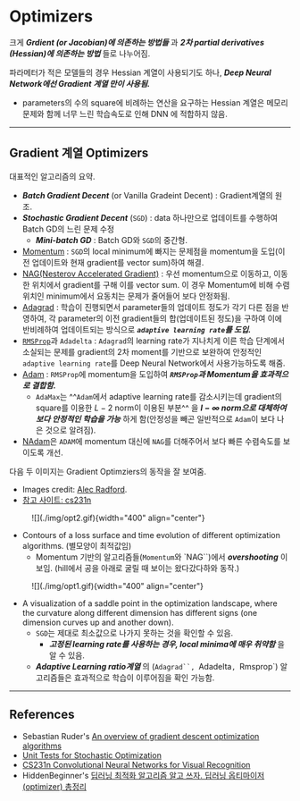 # Optimizers

크게 ***Grdient (or Jacobian)에 의존하는 방법들*** 과 ***2차 partial derivatives (Hessian)에 의존하는 방법*** 들로 나누어짐.

파라메터가 적은 모델들의 경우 Hessian 계열이 사용되기도 하나, ***Deep Neural Network에선 Gradient 계열 만이 사용됨.***

* parameters의 수의 square에 비례하는 연산을 요구하는 Hessian 계열은 메모리 문제와 함께 너무 느린 학습속도로 인해 DNN 에 적합하지 않음.

---

## Gradient 계열 Optimizers

대표적인 알고리즘의 요약.

* ***Batch Gradient Decent*** (or Vanilla Gradeint Decent) : Gradient계열의 원조.
* ***Stochastic Gradient Decent*** (`SGD`) : data 하나만으로 업데이트를 수행하여 Batch GD의 느린 문제 수정
    * ***Mini-batch GD*** : Batch GD와 `SGD`의 중간형.
* [Momentum](op_momentum.md) : `SGD`의 local minimum에 빠지는 문제점을 momentum을 도입(이전 업데이트와 현재 gradient를 vector sum)하여 해결.
* [NAG(Nesterov Accelerated Gradient)](./op_nesterov.md) : 우선 momentum으로 이동하고, 이동한 위치에서 gradient를 구해 이를 vector sum. 이 경우 Momentum에 비해 수렴위치인 minimum에서 요동치는 문제가 줄어들어 보다 안정화됨.
* [Adagrad](./op_adagrad.md) : 학습이 진행되면서 parameter들의 업데이트 정도가 각기 다른 점을 반영하여,  각 parameter의 이전 gradient들의 합(업데이트된 정도)을 구하여 이에 반비례하여 업데이트되는 방식으로 ***`adaptive learning rate`를 도입.***
* [`RMSProp`](./op_rmsprop.md)과 `Adadelta` : `Adagrad`의 learning rate가 지나치게 이른 학습 단계에서 소실되는 문제를 gradient의 2차 moment를 기반으로 보완하여 안정적인 `adaptive learning rate`를 Deep Neural Network에서 사용가능하도록 해줌.
* [Adam](./op_adam.md) : `RMSProp`에 momentum을 도입하여 ***`RMSProp`과 Momentum을 효과적으로 결합함.***
    * `AdaMax`는 ^^`Adam`에서 adaptive learning rate를 감소시키는데 gradient의 square를 이용한 $L-2$ norm이 이용된 부분^^ 을 ***$l-\infty$ norm으로 대체하여 보다 안정적인 학습을 가능*** 하게 함(안정성을 빼곤 일반적으로 `Adam`이 보다 나은 것으로 알려짐).
* [NAdam](./op_nadam.md)은 `ADAM`에 momentum 대신에 `NAG`를 더해주어서 보다 빠른 수렴속도를 보이도록 개선.


다음 두 이미지는 Gradient Optimziers의 동작을 잘 보여줌.

* Images credit: [Alec Radford](https://twitter.com/alecrad).
* [참고 사이트: cs231n](https://cs231n.github.io/neural-networks-3)

<figure markdown>
![](./img/opt2.gif){width="400" align="center"}
</figure>

* Contours of a loss surface and time evolution of different optimization algorithms. (별모양이 최적값임)
    * Momentum 기반의 알고리즘들(`Momentum`와 `NAG``)에서 ***overshooting*** 이 보임. (hill에서 공을 아래로 굴릴 때 보이는 왔다갔다하와 동작.)

<figure markdown>
![](./img/opt1.gif){width="400" align="center"}
</figure>

* A visualization of a saddle point in the optimization landscape, where the curvature along different dimension has different signs (one dimension curves up and another down). 
    * `SGD`는 제대로 최소값으로 나가지 못하는 것을 확인할 수 있음.
        * ***고정된 learning rate를 사용하는 경우, local minima에 매우 취약함*** 을 알 수 있음.
    * ***Adaptive Learning ratio계열*** 의 (`Adagrad``, `Adadelta`, `Rmsprop`) 알고리즘들은 효과적으로 학습이 이루어짐을 확인 가능함.

---

## References

* Sebastian Ruder's [An overview of gradient descent optimization algorithms](https://arxiv.org/abs/1609.04747)
* [Unit Tests for Stochastic Optimization](https://arxiv.org/abs/1312.6055)
* [CS231n Convolutional Neural Networks for Visual Recognition](https://cs231n.github.io/neural-networks-3)
* HiddenBeginner's [딥러닝 최적화 알고리즘 알고 쓰자. 딥러닝 옵티마이저(optimizer) 총정리](https://hiddenbeginner.github.io/deeplearning/2019/09/22/optimization_algorithms_in_deep_learning.html)